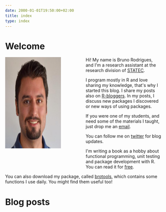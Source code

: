 ```yaml
---
date: 2000-01-01T19:50:00+02:00
title: index
type: index
---
```


# Welcome


<div style="float: left;margin: 0px 80px 50px 0px">
    <img src="/img/profile.jpg" width="180 " height="294"/>
</div>

Hi! My name is Bruno Rodrigues, and I'm a research assistant at the research division of [STATEC](http://www.statistiques.public.lu/en/actors/statec/organisation/red/index.html).

I program mostly in R and love sharing my knowledge, that's why I started this blog.
I share my posts also on [R-bloggers](http://www.r-bloggers.com). In my posts, I discuss
new packages I discovered or new ways of using packages.

If you were one of my students, and need some of the materials I taught, just drop me an [email](mailto:bruno@brodrigues.co).

You can follow me on [twitter](https://twitter.com/brodriguesco) for blog updates.

I'm writing a book as a hobby about functional programming, unit testing and package
development with R. You can read it for [free](https://b-rodrigues.github.io/fput/).

You can also download my package, called [brotools](https://bitbucket.org/b-rodrigues/brotools),
which contains some functions I use daily. You might find them useful too!

# Blog posts
